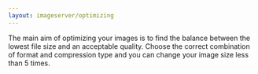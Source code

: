 ```yaml
---
layout: imageserver/optimizing
---
```

The main aim of optimizing your images is to find the balance between the lowest file size and an acceptable quality. Choose the correct combination of format and compression type and you can change your image size less than 5 times.  
